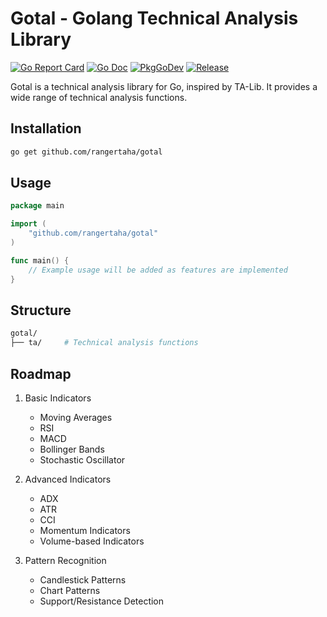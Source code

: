 # Gotal - Golang Technical Analysis Library


[![Go Report Card](https://goreportcard.com/badge/github.com/rangertaha/gotal?style=flat-square)](https://goreportcard.com/report/github.com/rangertaha/gotal) [![Go Doc](https://img.shields.io/badge/godoc-reference-blue.svg?style=flat-square)](http://godoc.org/github.com/rangertaha/gotal) [![PkgGoDev](https://pkg.go.dev/badge/github.com/rangertaha/gotal)](https://pkg.go.dev/github.com/rangertaha/gotal) [![Release](https://img.shields.io/github/release/rangertaha/gotal.svg?style=flat-square)](https://github.com/rangertaha/gotal/releases/latest)




Gotal is a technical analysis library for Go, inspired by TA-Lib. It provides a wide range of technical analysis functions.


## Installation

```bash
go get github.com/rangertaha/gotal
```

## Usage

```go
package main

import (
    "github.com/rangertaha/gotal"   
)

func main() {
    // Example usage will be added as features are implemented
}
```

## Structure

```sh
gotal/
├── ta/     # Technical analysis functions
```



## Roadmap

1. Basic Indicators
   - Moving Averages
   - RSI
   - MACD
   - Bollinger Bands
   - Stochastic Oscillator

2. Advanced Indicators
   - ADX
   - ATR
   - CCI
   - Momentum Indicators
   - Volume-based Indicators

3. Pattern Recognition
   - Candlestick Patterns
   - Chart Patterns
   - Support/Resistance Detection
